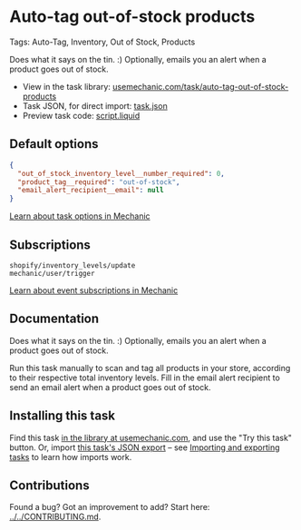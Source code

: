 # Auto-tag out-of-stock products

Tags: Auto-Tag, Inventory, Out of Stock, Products

Does what it says on the tin. :) Optionally, emails you an alert when a product goes out of stock.

* View in the task library: [usemechanic.com/task/auto-tag-out-of-stock-products](https://usemechanic.com/task/auto-tag-out-of-stock-products)
* Task JSON, for direct import: [task.json](../../tasks/auto-tag-out-of-stock-products.json)
* Preview task code: [script.liquid](./script.liquid)

## Default options

```json
{
  "out_of_stock_inventory_level__number_required": 0,
  "product_tag__required": "out-of-stock",
  "email_alert_recipient__email": null
}
```

[Learn about task options in Mechanic](https://docs.usemechanic.com/article/471-task-options)

## Subscriptions

```liquid
shopify/inventory_levels/update
mechanic/user/trigger
```

[Learn about event subscriptions in Mechanic](https://docs.usemechanic.com/article/408-subscriptions)

## Documentation

Does what it says on the tin. :) Optionally, emails you an alert when a product goes out of stock.

Run this task manually to scan and tag all products in your store, according to their respective total inventory levels. Fill in the email alert recipient to send an email alert when a product goes out of stock.

## Installing this task

Find this task [in the library at usemechanic.com](https://usemechanic.com/task/auto-tag-out-of-stock-products), and use the "Try this task" button. Or, import [this task's JSON export](../../tasks/auto-tag-out-of-stock-products.json) – see [Importing and exporting tasks](https://docs.usemechanic.com/article/505-importing-and-exporting-tasks) to learn how imports work.

## Contributions

Found a bug? Got an improvement to add? Start here: [../../CONTRIBUTING.md](../../CONTRIBUTING.md).
